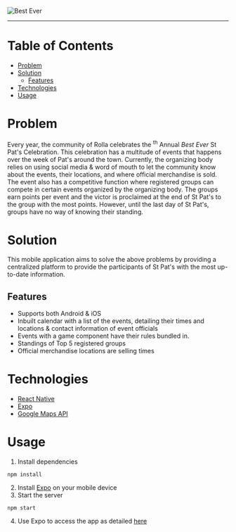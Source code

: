 
![Best Ever](https://i.imgur.com/U8pL9Hr.png)

--- 

# Table of Contents
- [Problem](#problem)
- [Solution](#solution)
  * [Features](#features)
- [Technologies](#technologies)
- [Usage](#usage) 
# Problem

Every year, the community of Rolla celebrates the <sup>th</sup> Annual *Best Ever* St Pat's Celebration. This celebration has a multitude of events that happens over the week of Pat's around the town. Currently, the organizing body relies on using social media & word of mouth to let the community know about the events, their locations, and where official merchandise is sold. The event also has a competitive function where registered groups can compete in certain events organized by the organizing body. The groups earn points per event and the victor is proclaimed at the end of St Pat's to the group with the most points. However, until the last day of St Pat's, groups have no way of knowing their standing.

# Solution
This mobile application aims to solve the above problems by providing a centralized platform to provide the participants of St Pat's with the most up-to-date information.

## Features
- Supports both Android & iOS
- Inbuilt calendar with a list of the events, detailing their times and locations & contact information of event officials 
- Events with a game component have their rules bundled in. 
- Standings of Top 5 registered groups
- Official merchandise locations are selling times


# Technologies
- [React Native](https://reactnative.dev/)
- [Expo](https://expo.io/)
- [Google Maps API](https://developers.google.com/maps)

# Usage
1. Install dependencies
```
npm install
```
2. Install [Expo](https://expo.io/tools) on your mobile device
3. Start the server
```
npm start
```
4. Use Expo to access the app as detailed [here](https://docs.expo.io/get-started/create-a-new-app/)
